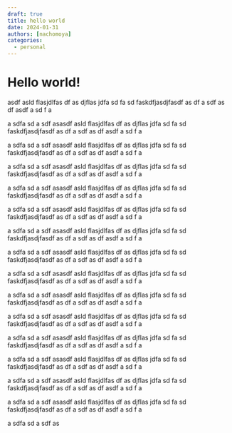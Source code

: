 ```yaml
---
draft: true 
title: hello world
date: 2024-01-31
authors: [nachomoya]
categories:
  - personal
---
```

<!-- more -->
# Hello world!
asdf asld flasjdlfas
df as djflas jdfa
sd fa
sd faskdfjasdjfasdf as
 df
 a
 sdf as
 df asdf a
 sd
 f 
 a




 a sdfa
 sd
  a
  sdf
  asasdf asld flasjdlfas
df as djflas jdfa
sd fa
sd faskdfjasdjfasdf as
 df
 a
 sdf as
 df asdf a
 sd
 f 
 a




 a sdfa
 sd
  a
  sdf
  asasdf asld flasjdlfas
df as djflas jdfa
sd fa
sd faskdfjasdjfasdf as
 df
 a
 sdf as
 df asdf a
 sd
 f 
 a




 a sdfa
 sd
  a
  sdf
  asasdf asld flasjdlfas
df as djflas jdfa
sd fa
sd faskdfjasdjfasdf as
 df
 a
 sdf as
 df asdf a
 sd
 f 
 a




 a sdfa
 sd
  a
  sdf
  asasdf asld flasjdlfas
df as djflas jdfa
sd fa
sd faskdfjasdjfasdf as
 df
 a
 sdf as
 df asdf a
 sd
 f 
 a




 a sdfa
 sd
  a
  sdf
  asasdf asld flasjdlfas
df as djflas jdfa
sd fa
sd faskdfjasdjfasdf as
 df
 a
 sdf as
 df asdf a
 sd
 f 
 a




 a sdfa
 sd
  a
  sdf
  asasdf asld flasjdlfas
df as djflas jdfa
sd fa
sd faskdfjasdjfasdf as
 df
 a
 sdf as
 df asdf a
 sd
 f 
 a




 a sdfa
 sd
  a
  sdf
  asasdf asld flasjdlfas
df as djflas jdfa
sd fa
sd faskdfjasdjfasdf as
 df
 a
 sdf as
 df asdf a
 sd
 f 
 a




 a sdfa
 sd
  a
  sdf
  asasdf asld flasjdlfas
df as djflas jdfa
sd fa
sd faskdfjasdjfasdf as
 df
 a
 sdf as
 df asdf a
 sd
 f 
 a




 a sdfa
 sd
  a
  sdf
  asasdf asld flasjdlfas
df as djflas jdfa
sd fa
sd faskdfjasdjfasdf as
 df
 a
 sdf as
 df asdf a
 sd
 f 
 a




 a sdfa
 sd
  a
  sdf
  asasdf asld flasjdlfas
df as djflas jdfa
sd fa
sd faskdfjasdjfasdf as
 df
 a
 sdf as
 df asdf a
 sd
 f 
 a




 a sdfa
 sd
  a
  sdf
  asasdf asld flasjdlfas
df as djflas jdfa
sd fa
sd faskdfjasdjfasdf as
 df
 a
 sdf as
 df asdf a
 sd
 f 
 a




 a sdfa
 sd
  a
  sdf
  asasdf asld flasjdlfas
df as djflas jdfa
sd fa
sd faskdfjasdjfasdf as
 df
 a
 sdf as
 df asdf a
 sd
 f 
 a




 a sdfa
 sd
  a
  sdf
  asasdf asld flasjdlfas
df as djflas jdfa
sd fa
sd faskdfjasdjfasdf as
 df
 a
 sdf as
 df asdf a
 sd
 f 
 a




 a sdfa
 sd
  a
  sdf
  asasdf asld flasjdlfas
df as djflas jdfa
sd fa
sd faskdfjasdjfasdf as
 df
 a
 sdf as
 df asdf a
 sd
 f 
 a




 a sdfa
 sd
  a
  sdf
  as